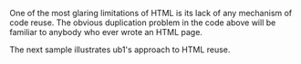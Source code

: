 One of the most glaring limitations of HTML is its lack of any mechanism of code reuse. The obvious duplication problem in the code above will be familiar to anybody who ever wrote an HTML page.

The next sample illustrates ub1's approach to HTML reuse.
